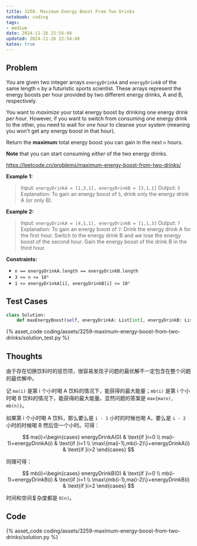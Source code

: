 ```yaml
---
title: 3259. Maximum Energy Boost From Two Drinks
notebook: coding
tags:
- medium
date: 2024-11-26 22:54:49
updated: 2024-11-26 22:54:49
katex: true
---
```

## Problem

You are given two integer arrays `energyDrinkA` and `energyDrinkB` of the same length `n` by a futuristic sports scientist. These arrays represent the energy boosts per hour provided by two different energy drinks, A and B, respectively.

You want to _maximize_ your total energy boost by drinking one energy drink _per hour_. However, if you want to switch from consuming one energy drink to the other, you need to wait for _one hour_ to cleanse your system (meaning you won't get any energy boost in that hour).

Return the **maximum** total energy boost you can gain in the next `n` hours.

**Note** that you can start consuming _either_ of the two energy drinks.

<https://leetcode.cn/problems/maximum-energy-boost-from-two-drinks/>

**Example 1:**

> Input: `energyDrinkA = [1,3,1], energyDrinkB = [3,1,1]`
> Output: `5`
> Explanation:
> To gain an energy boost of `5`, drink only the energy drink A (or only B).

**Example 2:**

> Input: `energyDrinkA = [4,1,1], energyDrinkB = [1,1,3]`
> Output: `7`
> Explanation:
> To gain an energy boost of `7`:
> Drink the energy drink A for the first hour.
> Switch to the energy drink B and we lose the energy boost of the second hour.
> Gain the energy boost of the drink B in the third hour.

**Constraints:**

- `n == energyDrinkA.length == energyDrinkB.length`
- `3 <= n <= 10⁵`
- `1 <= energyDrinkA[i], energyDrinkB[i] <= 10⁵`

## Test Cases

``` python
class Solution:
    def maxEnergyBoost(self, energyDrinkA: List[int], energyDrinkB: List[int]) -> int:
```

{% asset_code coding/assets/3259-maximum-energy-boost-from-two-drinks/solution_test.py %}

## Thoughts

由于存在切换饮料时的惩罚项，很容易发现子问题的最优解不一定包含在整个问题的最优解中。

记 `ma(i)` 是第 i 个小时喝 A 饮料的情况下，能获得的最大能量；`mb(i)` 是第 i 个小时喝 B 饮料的情况下，能获得的最大能量。显然问题的答案是 `max{ma(n), mb(n)}`。

如果第 i 个小时喝 A 饮料，那么要么是 `i - 1` 小时的时候也喝 A，要么是 `i - 2` 小时的时候喝 B 然后空一个小时。可得：

$$
ma(i)=\begin{cases}
  energyDrinkA(0) & \text{if }i=0 \\
  ma(i-1)+energyDrinkA(i) & \text{if }i=1 \\
  \max\{ma(i-1),mb(i-2)\}+energyDrinkA(i) & \text{if }i>2
\end{cases}
$$

同理可得：

$$
mb(i)=\begin{cases}
  energyDrinkB(0) & \text{if }i=0 \\
  mb(i-1)+energyDrinkB(i) & \text{if }i=1 \\
  \max\{mb(i-1),ma(i-2)\}+energyDrinkB(i) & \text{if }i>2
\end{cases}
$$

时间和空间复杂度都是 `O(n)`。

## Code

{% asset_code coding/assets/3259-maximum-energy-boost-from-two-drinks/solution.py %}
